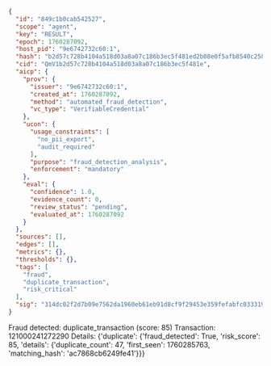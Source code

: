```json
{
  "id": "849c1b0cab542527",
  "scope": "agent",
  "key": "RESULT",
  "epoch": 1760287092,
  "host_pid": "9e6742732c60:1",
  "hash": "b2d57c728b4104a518d03a8a07c186b3ec5f481ed2b08e0f5afb8540c258bfdb",
  "cid": "QmV1b2d57c728b4104a518d03a8a07c186b3ec5f481e",
  "aicp": {
    "prov": {
      "issuer": "9e6742732c60:1",
      "created_at": 1760287092,
      "method": "automated_fraud_detection",
      "vc_type": "VerifiableCredential"
    },
    "ucon": {
      "usage_constraints": [
        "no_pii_export",
        "audit_required"
      ],
      "purpose": "fraud_detection_analysis",
      "enforcement": "mandatory"
    },
    "eval": {
      "confidence": 1.0,
      "evidence_count": 0,
      "review_status": "pending",
      "evaluated_at": 1760287092
    }
  },
  "sources": [],
  "edges": [],
  "metrics": {},
  "thresholds": {},
  "tags": [
    "fraud",
    "duplicate_transaction",
    "risk_critical"
  ],
  "sig": "314dc02f2d7b09e7562da1960eb61eb91d8cf9f29453e359fefabfc03331954a"
}
```

Fraud detected: duplicate_transaction (score: 85)
Transaction: 121000241272290
Details: {'duplicate': {'fraud_detected': True, 'risk_score': 85, 'details': {'duplicate_count': 47, 'first_seen': 1760285763, 'matching_hash': 'ac7868cb6249fe41'}}}